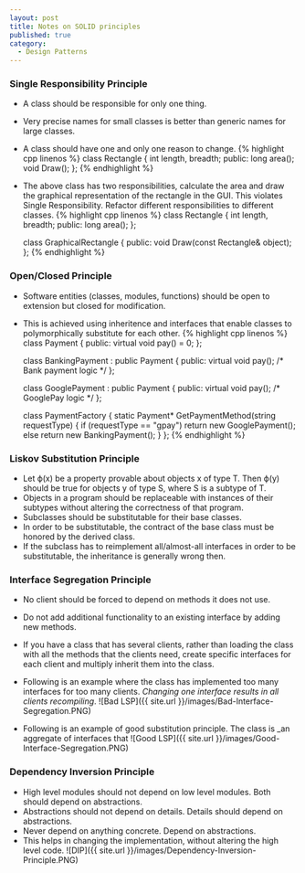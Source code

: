 ```yaml
---
layout: post
title: Notes on SOLID principles
published: true
category:
  - Design Patterns
---
```


### Single Responsibility Principle
* A class should be responsible for only one thing.
* Very precise names for small classes is better than generic names for large classes.
* A class should have one and only one reason to change. 
{% highlight cpp linenos %}
    class Rectangle
    {
        int length, breadth;
    public:
        long area();
        void Draw();
    };
{% endhighlight %}
* The above class has two responsibilities, calculate the area and draw the graphical representation of the rectangle in the GUI. This violates Single Responsibility. Refactor different responsibilities to different classes.
{% highlight cpp linenos %}
    class Rectangle
    {
        int length, breadth;
    public:
        long area();
    };

    class GraphicalRectangle
    {
    public:
        void Draw(const Rectangle& object);
    };
{% endhighlight %}

### Open/Closed Principle
* Software entities (classes, modules, functions) should be open to extension but closed for modification.
* This is achieved using inheritence and interfaces that enable classes to polymorphically substitute for each other.
{% highlight cpp linenos %}
    class Payment
    {
    public:
        virtual void pay() = 0;
    };

    class BankingPayment : public Payment
    {
    public:
        virtual void pay(); /* Bank payment logic */
    };

    class GooglePayment : public Payment
    {
    public:
        virtual void pay(); /* GooglePay logic */
    };

    class PaymentFactory
    {
        static Payment* GetPaymentMethod(string requestType)
        {
            if (requestType == "gpay")
                return new GooglePayment();
            else
                return new BankingPayment(); 
        }
    };
{% endhighlight %}

### Liskov Substitution Principle
* Let ϕ(x) be a property provable about objects x of type T.
Then ϕ(y) should be true for objects y of type S, where S is a subtype of T.
* Objects in a program should be replaceable with instances of their subtypes without altering the correctness of that program.
* Subclasses should be substitutable for their base classes.
* In order to be substitutable, the contract of the base class must be honored by the derived class.
* If the subclass has to reimplement all/almost-all interfaces in order to be substitutable, the inheritance is generally wrong then.

### Interface Segregation Principle
* No client should be forced to depend on methods it does not use.
* Do not add additional functionality to an existing interface by adding new methods.
* If you have a class that has several clients, rather than loading the class with all the methods that the clients need, create specific interfaces for each client and multiply inherit them into the class.
* Following is an example where the class has implemented too many interfaces for too many clients. _Changing one interface results in all clients recompiling_.
![Bad LSP]({{ site.url }}/images/Bad-Interface-Segregation.PNG)

* Following is an example of good substitution principle. The class is _an aggregate of interfaces that 
![Good LSP]({{ site.url }}/images/Good-Interface-Segregation.PNG)


### Dependency Inversion Principle
* High level modules should not depend on low level modules. Both should depend on abstractions.
* Abstractions should not depend on details. Details should depend on abstractions.
* Never depend on anything concrete. Depend on abstractions.
* This helps in changing the implementation, without altering the high level code.
![DIP]({{ site.url }}/images/Dependency-Inversion-Principle.PNG)